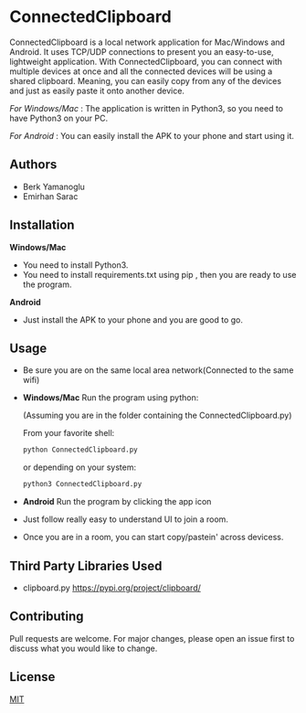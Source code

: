 # ConnectedClipboard

ConnectedClipboard is a local network application for Mac/Windows and Android. It uses TCP/UDP connections to present you an easy-to-use, lightweight application. With ConnectedClipboard, you can connect with multiple devices at once and all the connected devices will be using a shared clipboard. Meaning, you can easily copy from any of the devices and just as easily paste it onto another device.

*For Windows/Mac* : The application is written in Python3, so you need to have Python3 on your PC.

*For Android* : You can easily install the APK to your phone and start using it.

## Authors

- Berk Yamanoglu
- Emirhan Sarac

## Installation

**Windows/Mac**
 - You need to install Python3.
 - You need to install requirements.txt using pip , then you are ready to use the program.
 
**Android**
 - Just install the APK to your phone and you are good to go.

## Usage

- Be sure you are on the same local area network(Connected to the same wifi)

- **Windows/Mac** Run the program using python:

    (Assuming you are in the folder containing the ConnectedClipboard.py) 
    
    From your favorite shell:
    ```bash
    python ConnectedClipboard.py
    ```
    or depending on your system:
    ```bash
    python3 ConnectedClipboard.py
    ```
    
- **Android** Run the program by clicking the app icon
- Just follow really easy to understand UI to join a room.
- Once you are in a room, you can start copy/pastein' across devicess.


## Third Party Libraries Used

- clipboard.py  https://pypi.org/project/clipboard/

## Contributing
Pull requests are welcome. For major changes, please open an issue first to discuss what you would like to change.

## License
[MIT](https://choosealicense.com/licenses/mit/)
